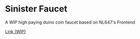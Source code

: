 # Sinister Faucet
A WIP high paying duino coin faucet based on NL647's Frontend

[Link (WIP)](https://catdogmat.github.io/Sinister-Faucet/web/)

